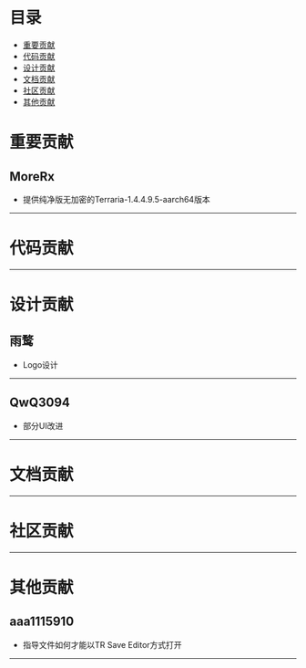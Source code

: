 # 目录

- [重要贡献](#important-contribution)
- [代码贡献](#code-contribution)
- [设计贡献](#design-contribution)
- [文档贡献](#application/octet-streamdocumentation-contribution)
- [社区贡献](#community-contribution)
- [其他贡献](#other-contributions)

# 重要贡献 <a id="important-contribution"></a>

## MoreRx
- 提供纯净版无加密的Terraria-1.4.4.9.5-aarch64版本
---

# 代码贡献 <a id="code-contribution"></a>

---

# 设计贡献 <a id="design-contribution"></a>

## 雨鹜
- Logo设计
---

## QwQ3094
- 部分UI改进
---

# 文档贡献 <a id="documentation-contribution"></a>

---

# 社区贡献 <a id="community-contribution"></a>

---

# 其他贡献 <a id="other-contributions"></a>

## aaa1115910
- 指导文件如何才能以TR Save Editor方式打开

---